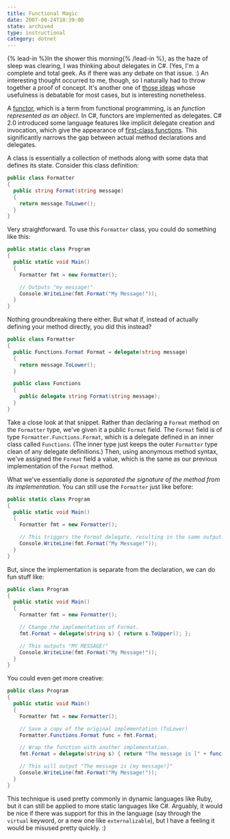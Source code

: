 ```yaml
---
title: Functional Magic
date: 2007-08-24T18:39:00
state: archived
type: instructional
category: dotnet
---
```


{% lead-in %}In the shower this morning{% /lead-in %}, as the haze of sleep was clearing, I was thinking about delegates in C#. (Yes, I'm a complete and total geek. As if there was any debate on that issue. :) An interesting thought occurred to me, though, so I naturally had to throw together a proof of concept. It's another one of [those ideas](/2007/self-referential-generics) whose usefulness is debatable for most cases, but is interesting nonetheless.

A [functor](http://en.wikipedia.org/wiki/Function_object), which is a term from functional programming, is an _function represented as an object_. In C#, functors are implemented as delegates. C# 2.0 introduced some language features like implicit delegate creation and invocation, which give the appearance of [first-class functions](http://en.wikipedia.org/wiki/First-class_function). This significantly narrows the gap between actual method declarations and delegates.

A class is essentially a collection of methods along with some data that defines its state. Consider this class definition:

```csharp
public class Formatter
{
  public string Format(string message)
  {
    return message.ToLower();
  }
}
```

Very straightforward. To use this `Formatter` class, you could do something like this:

```csharp
public static class Program
{
  public static void Main()
  {
    Formatter fmt = new Formatter();

    // Outputs "my message!"
    Console.WriteLine(fmt.Format("My Message!"));
  }
}
```

Nothing groundbreaking there either. But what if, instead of actually defining your method directly, you did this instead?

```csharp
public class Formatter
{
  public Functions.Format Format = delegate(string message)
  {
    return message.ToLower();
  }

  public class Functions
  {
    public delegate string Format(string message);
  }
}
```

Take a close look at that snippet. Rather than declaring a `Format` method on the `Formatter` type, we've given it a public `Format` field. The `Format` field is of type `Formatter.Functions.Format`, which is a delegate defined in an inner class called `Functions`. (The inner type just keeps the outer `Formatter` type clean of any delegate definitions.) Then, using anonymous method syntax, we've assigned the `Format` field a value, which is the same as our previous implementation of the `Format` method.

What we've essentially done is _separated the signature of the method from its implementation._ You can still use the `Formatter` just like before:

```csharp
public static class Program
{
  public static void Main()
  {
    Formatter fmt = new Formatter();

    // This triggers the Format delegate, resulting in the same output of "my message!"
    Console.WriteLine(fmt.Format("My Message!"));
  }
}
```

But, since the implementation is separate from the declaration, we can do fun stuff like:

```csharp
public class Program
{
  public static void Main()
  {
    Formatter fmt = new Formatter();

    // Change the implementation of Format.
    fmt.Format = delegate(string s) { return s.ToUpper(); };

    // This outputs "MY MESSAGE!"
    Console.WriteLine(fmt.Format("My Message!"));
  }
}
```

You could even get more creative:

```csharp
public class Program
{
  public static void Main()
  {
    Formatter fmt = new Formatter();

    // Save a copy of the original implementation (ToLower)
    Formatter.Functions.Format func = fmt.Format;

    // Wrap the function with another implementation.
    fmt.Format = delegate(string s) { return "The message is [" + func(s) + "]"; };

    // This will output "The message is [my message!]"
    Console.WriteLine(fmt.Format("My Message!"));
  }
}
```

This technique is used pretty commonly in dynamic languages like Ruby, but it can still be applied to more static languages like C#. Arguably, it would be nice if there was support for this in the language (say through the `virtual` keyword, or a new one like `externalizable`), but I have a feeling it would be misused pretty quickly. :)
